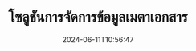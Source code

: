---
############################# Static ############################
layout: "family"
date:  2024-06-11T10:56:47
draft: false

product: "Metadata"
product_tag: "metadata"

lang: th

############################# Head ############################
head_title: ".NET, Java, Node.js API และแอปจัดการข้อมูลเมตาออนไลน์โดย GroupDocs"
head_description: "API ข้อมูลเมตาของเอกสารดั้งเดิมสำหรับ C# .NET และ Java อ่าน เขียน แก้ไข และเปรียบเทียบข้อมูลเมตาของรูปแบบยอดนิยมทั้งหมด วิเคราะห์และส่งออกข้อมูลเมตา"

############################# Header ############################
title: "โซลูชันการจัดการข้อมูลเมตาเอกสาร"
description:  |
  API และแอปเพื่ออ่าน แก้ไข แทนที่ และลบข้อมูลเมตาของเอกสาร รูปภาพ และรูปแบบไฟล์อื่นๆ บนแพลตฟอร์มยอดนิยม

  เพิ่มข้อมูลเมตาดาต้าที่ซ่อนอยู่ลงในไฟล์และเอกสารธุรกิจของคุณ

  แก้ไขหรือลบข้อมูลเมตาที่แสดงอยู่แล้วในเอกสารของคุณ

  รวบรวมและวิเคราะห์ข้อมูลเกี่ยวกับเอกสารและข้อมูลเมตาของไฟล์

############################# Supported Platforms ###############################
supported_platforms:
  enable: true
  head_title: "เลือกแพลตฟอร์มของคุณ"
  title: "ความเป็นอิสระของแพลตฟอร์ม"
  description: "GroupDocs.Metadata เข้ากันได้กับระบบปฏิบัติการและเฟรมเวิร์กที่หลากหลาย:"
  details_link_title: "เรียนรู้เพิ่มเติม"

  items:
    # items loop
    - title: ".NET"
      description: GroupDocs.Metadata .NET 
      color: "blue"
      tag: "net"
      link: "/metadata/net/"
      features_link: "https://docs.groupdocs.com/metadata/net/system-requirements/"
      features:
          # features loop
          - rows: "4"
            content: |
                    .NET Core 3.0 or higher <br> .NET 5.0 or higher <br> .NET Standard 2.1
      
          # features loop
          - rows: "1"
            content: |
                    Windows <br> Linux <br> Mac OS
      
          # features loop
          - rows: "3"
            content: |
                    Microsoft Visual Studio <br> JetBrains Rider <br> Microsoft Visual Code
      
          # features loop
          - rows: "1"
            content: |
                    70+ file formats
      

    # items loop
    - title: "Java"
      description: GroupDocs.Metadata Java
      color: "red"
      tag: "java"
      link: "/metadata/java/"
      features_link: "https://docs.groupdocs.com/metadata/java/system-requirements/"
      features:
          # features loop
          - rows: "4"
            content: |
                    J2SE 7.0 or higher <br> Kotlin
      
          # features loop
          - rows: "1"
            content: |
                    Windows <br> Linux <br> Mac OS
      
          # features loop
          - rows: "3"
            content: |
                    IntelliJ IDEA <br> Eclipse <br> NetBeans
      
          # features loop
          - rows: "1"
            content: |
                    70+ file formats

    # items loop
    - title: "Node.js"
      description: GroupDocs.Metadata Node.js
      color: "green"
      tag: "nodejs-java"
      link: "/metadata/nodejs-java/"
      features_link: "https://docs.groupdocs.com/metadata/"
      features:
          # features loop
          - rows: "4"
            content: |
                    Node.js 16+ and J2SE 8.0 (1.8)+
      
          # features loop
          - rows: "1"
            content: |
                    Windows <br> Linux <br> Mac OS
      
          # features loop
          - rows: "3"
            content: |
                    Atom <br> Visual Studio Code <br> โปรแกรมแก้ไขข้อความอื่น ๆ
      
          # features loop
          - rows: "1"
            content: |
                    70+ file formats

############################# Features ###############################
features:
  enable: true
  title: "การตรวจสอบคุณสมบัติของ GroupDocs.Metadata"
  description: "โซลูชันของเราได้รับการออกแบบมาเพื่อจัดการข้อมูลเมตาในรูปแบบไฟล์ยอดนิยมมากมาย รวมถึงรูปภาพและเอกสารสำนักงาน"

  items:
    # items loop
    - icon: "protect"
      title: "ปกป้องข้อมูลทางธุรกิจ"
      content: "เพิ่มข้อมูลเมตาที่ซ่อนอยู่ให้กับไฟล์และเอกสารที่ละเอียดอ่อนของคุณ"

    # items loop
    - icon: "control"
      title: "ควบคุมข้อมูลเมตาของเอกสาร"
      content: "รวบรวมข้อมูลโดยละเอียดเกี่ยวกับข้อมูลเมตาที่มีอยู่ในเอกสาร"

    # items loop
    - icon: "manipulate"
      title: "จัดการข้อมูลเมตาดาต้า"
      content: "แก้ไขเนื้อหาหรือลบข้อมูลเมตาในรูปแบบไฟล์ที่รองรับหลายรูปแบบ"

    # items loop
    - icon: "additional"
      title: "คุณสมบัติเพิ่มเติมต่างๆ"
      content: "รับการแสดงตัวอย่างเอกสาร แยกแพ็คเกจข้อมูลเมตา ฯลฯ"

############################# Code Samples ###############################
code_samples:
  enable: true
  title: "ปกป้องเอกสารโดยใช้ข้อมูลเมตา"
  description: "GroupDocs.Metadata ตัวอย่างโค้ดการดำเนินการทั่วไป"

  items:
    # items loop
    - title: "ลบข้อมูลเมตาที่ไม่จำเป็นออกจากรูปภาพและเอกสาร"
      content: "GroupDocs.Metadata ช่วยให้คุณลบข้อมูลที่ซ่อนอยู่ออกจากไฟล์และเอกสารของคุณได้อย่างง่ายดาย คุณสามารถลบรายละเอียด เช่น เวลาและสถานที่ที่ถ่ายภาพ หรือลบข้อมูลผู้แต่งและบรรณาธิการออกจากเอกสาร Office ได้อย่างรวดเร็ว"
      samples:
          # samples loop
          - language: "C#"
            color: "blue"
            content: |
                    <code class="language-csharp" data-lang="csharp">
                        // ส่งผ่านเส้นทางไปยังเอกสารไปยังตัวสร้าง Metadata

                        using (Metadata metadata = new Metadata("source.docx"))
                        {
                            // ลบคุณสมบัติของเอกสารที่เชื่อมต่อกับผู้สร้างและบรรณาธิการ
                            var affected = metadata.RemoveProperties(
                                p => p.Tags.Contains(Tags.Person.Creator) ||
                                    p.Tags.Contains(Tags.Person.Editor);

                            // ผลลัพธ์กระบวนการลบข้อมูลเมตา
                            Console.WriteLine("Properties removed: {0}", affected);

                            // บันทึกเอกสารที่ทำความสะอาด
                            metadata.Save("result.docx");
                        }                    
                    </code>

          # samples loop
          - language: "Java"
            color: "red"
            content: |
                    <code class="language-java" data-lang="java">
                        // ส่งผ่านเส้นทางไปยังเอกสารไปยังตัวสร้าง Metadata

                        try (Metadata metadata = new Metadata("source.docx");{

                            // ลบคุณสมบัติของเอกสารที่เชื่อมต่อกับผู้สร้างและบรรณาธิการ
                            int affected = metadata.removeProperties(
                                new ContainsTagSpecification(Tags.getPerson().getCreator()).or(
                                new ContainsTagSpecification(Tags.getPerson().getEditor())));

                            // ผลลัพธ์กระบวนการลบข้อมูลเมตา
                            System.out.println(String.format("Properties removed: %s", affected));

                            // บันทึกเอกสารที่ทำความสะอาด
                            metadata.save("result.docx");
                        }

                    </code>

          # samples loop
          - language: "TypeScript"
            color: "green"
            content: |
                    <code class="language-java" data-lang="javascript">
                        // ส่งผ่านเส้นทางไปยังเอกสารไปยังตัวสร้าง Metadata

                        const metadata = new groupdocs.metadata.Metadata("source.docx");
    
                        // ลบคุณสมบัติของเอกสารที่เชื่อมต่อกับผู้สร้างและบรรณาธิการ
                        var affected = metadata.removeProperties(
                            new groupdocs.metadata.ContainsTagSpecification(groupdocs.metadata.Tags.getPerson().getCreator()).or(
                            new groupdocs.metadata.ContainsTagSpecification(groupdocs.metadata.Tags.getPerson().getEditor()))
                            );

                        // ผลลัพธ์กระบวนการลบข้อมูลเมตา
                        console.log('Properties removed: ${affected}');

                        // บันทึกเอกสารที่ทำความสะอาด
                        metadata.save("result.docx");                        

                    </code>

############################# Supported Formats ###############################
formats:
  enable: true
  title: "รองรับมากกว่า 70 รูปแบบ"
  description: "GroupDocs.Metadata ช่วยควบคุมข้อมูลเมตาในรูปแบบเอกสารและไฟล์ยอดนิยม"

############################# Metrics ###############################
metrics:
  enable: true
  title: "ความสำเร็จของ GroupDocs.Metadata"
  description: "ค้นพบตัวชี้วัดที่สำคัญของความสำเร็จของห้องสมุดของเรา"

  items:
    # items loop
    - number: "70+"
      title: "รูปแบบที่รองรับ"
      content: "GroupDocs.Metadata รองรับการจัดการข้อมูลเมตาสำหรับรูปแบบไฟล์ยอดนิยมมากกว่า 70 รูปแบบ"

    # items loop
    - number: "700k"
      title: "ดาวน์โหลด NuGet"
      content: "GroupDocs.Metadata สำหรับแพ็คเกจ .NET NuGet ถูกดาวน์โหลดมากกว่า 700,000 ครั้ง"

    # items loop
    - number: "15k"
      title: "ดาวน์โหลดมาเวน"
      content: "GroupDocs.Metadata มีการดาวน์โหลด 15,000 ครั้งบน Maven การจัดการข้อมูลเมตา Java ที่มีประสิทธิภาพ"

    # items loop
    - number: "140+"
      title: "ลูกค้ามีความสุข"
      content: "เนื่องจากบริษัทที่มีชื่อเสียงและนักพัฒนารายบุคคลชอบผลิตภัณฑ์ GroupDocs เพื่อสร้างโซลูชันที่เป็นนวัตกรรม"


############################# Customers ###############################
customers:
  enable: true
  title: "ลูกค้าที่มีความสุขของเรา"
  description: "ผลิตภัณฑ์ GroupDocs ได้รับความไว้วางใจจากลูกค้าจำนวนมากทั่วโลกและใช้ในโซลูชันทางธุรกิจที่มีการแข่งขันสูงทั่วโลก"

  items:
    # items loop
    - title: "BenQ Corporation"
      logo: "benq"
      
    # items loop
    - title: "Nasdaq Stock Market"
      logo: "nasdaq"
      
    # items loop
    - title: "AT&T Inc."
      logo: "att"
      
    # items loop
    - title: "Customer logo AstraZeneca"
      logo: "astrazeneca"
      
    # items loop
    - title: "Central Bank of Argentina"
      logo: "argentinacentralbank"
      
    # items loop
    - title: "Roche Holding AG"
      logo: "roche"
      
    # items loop
    - title: "Capita"
      logo: "capita"
      
    # items loop
    - title: "Axa S.A."
      logo: "axa"
      
    # items loop
    - title: "Instructure Inc."
      logo: "instructure"
      
    # items loop
    - title: "Wipro"
      logo: "wipro"


############################# Actions ###############################
actions:
  enable: true
  title: "พร้อมที่จะเริ่ม?"
  description: "ลองใช้ฟีเจอร์ GroupDocs.Metadata ฟรีในแอปพลิเคชันของคุณ"

  items:
    # items loop
    - title: ".NET"
      color: "blue"
      link: "/metadata/net/"

    # items loop
    - title: "Java"
      color: "red"
      link: "/metadata/java/"

    # items loop
    - title: "Node.js"
      color: "green"
      link: "/metadata/nodejs-java/"      

############################# FAQ ###############################
faq:
  enable: true
  title: "คำถามที่พบบ่อย"
  description: "มีคำถามเกี่ยวกับผลิตภัณฑ์ของเราหรือไม่? เรามีคำตอบ!"

  items:
    # items loop
    - question: "GroupDocs.Metadata ต้องใช้ซอฟต์แวร์บุคคลที่สามสำหรับการประมวลผลข้อมูลเมตาของเอกสารหรือไม่"
      answer: "GroupDocs.Metadata ดำเนินการอย่างเป็นอิสระ ไม่จำเป็นต้องมีไลบรารีภายนอกเช่น Microsoft Office หรือ Adobe Acrobat"

    # items loop
    - question: "ฉันสามารถลองใช้ฟีเจอร์ของ GroupDocs.Metadata ก่อนซื้อได้ไหม"
      answer: "อย่างแน่นอน! GroupDocs.Metadata ให้ทดลองใช้ฟรี ติดตั้งและสำรวจความสามารถของมัน อย่างไรก็ตาม โปรดทราบว่าเวอร์ชันทดลองใช้งานจะเพิ่ม 'ป้ายทดลองใช้งาน' ลงในเอกสารของคุณและประมวลผลเฉพาะ 3 หน้าแรกเท่านั้น เพื่อประสบการณ์ที่สมบูรณ์ รับสิทธิ์ใช้งานชั่วคราวฟรี 30 วันสำหรับฟังก์ชันการทำงานเต็มรูปแบบ ดูรายละเอียด [ที่นี่](https://purchase.groupdocs.com/temporary-license/)"

    # items loop
    - question: "มีใบอนุญาตประเภทใดบ้าง?"
      answer: "กำลังมองหาใบอนุญาต GroupDocs.Metadata อยู่ใช่ไหม? เรามีตัวเลือกต่างๆ มากมายให้กับคุณ เลือกจากใบอนุญาตที่เหมาะกับความต้องการของคุณ โดยพิจารณาจากปัจจัยต่างๆ เช่น จำนวนนักพัฒนาในทีมของคุณ สถานที่ปรับใช้ (เช่น สำนักงานแห่งเดียวหรือที่ทำงานระยะไกล) และการกระจายลูกค้าปลายทางจำเป็นต้องแชร์ SDK/API กับลูกค้าหรือไม่ หรือเลือกสิทธิ์การใช้งานรายเดือน โดยคุณจะชำระเงินตามการใช้งานของคุณด้วยแผนแบบคิดค่าบริการตามปริมาณข้อมูล สำรวจเพิ่มเติมและค้นหาขนาดที่ลงตัวที่สุด [ที่นี่](https://purchase.groupdocs.com/pricing/metadata/net/)"

############################# Cloud Links ###############################
cloud_links:
  enable: true
  title: "รวม GroupDocs.Metadata API โค้ดต่ำ"
  description: "จัดการเมตาดาต้าที่ละเอียดอ่อนในไฟล์ธุรกิจภายในแอปพลิเคชันของคุณโดยใช้ REST API บนคลาวด์ของเรา"
  
  items:
    # items loop
    - title: "GroupDocs.Metadata Cloud for cURL"
      content: "ทำงานร่วมกับ API การจัดการข้อมูลเมตา cURL RESTful เพื่อจัดการข้อมูลเมตาดาต้าของ PDF, Word, Excel, การนำเสนอ, รูปภาพ และไฟล์มัลติมีเดียในแอปพลิเคชันของคุณ"
      icon: "groupdocs_metadata-for-curl"
      link: "https://products.groupdocs.cloud/metadata/curl"

    # items loop
    - title: "GroupDocs.Metadata Cloud for .NET"
      content: "ใช้ REST API ข้อมูลเมตากับ .NET SDK เพื่อเพิ่ม แก้ไข แยก ค้นหา และลบข้อมูลเมตาออกจากรูปแบบเอกสารภายในแอปพลิเคชัน .NET"
      icon: "groupdocs_metadata-for-net"
      link: "https://products.groupdocs.cloud/metadata/net"

    # items loop
    - title: "GroupDocs.Metadata Cloud for Java"
      content: "ปรับปรุงแอปพลิเคชัน Java ของคุณด้วยคุณสมบัติการจัดการข้อมูลเมตาที่มีประสิทธิภาพโดยใช้ Metadata SDK สำหรับ Java"
      icon: "groupdocs_metadata-for-java"
      link: "https://products.groupdocs.cloud/metadata/java"

############################# App links ###############################
app_links:
  enable: true
  title: "GroupDocs.Metadata ไม่มีรหัสแอปรวมอยู่ด้วย"
  description: "เข้าถึงเว็บแอปพลิเคชัน GroupDocs เพื่อจัดการข้อมูลเมตาของเอกสาร ประมวลผลรูปแบบไฟล์ยอดนิยมมากกว่า 70 รูปแบบในเบราว์เซอร์ที่คุณชื่นชอบฟรี"

  items:
    # items loop
    - title: "GroupDocs.Metadata Total"
      content: "แอปฟรีเพื่อดูและแก้ไขข้อมูลเมตาของ Word, Excel, PDF, PowerPoint และเอกสารมากกว่า 70 ประเภท"
      icon: "groupdocs_metadata-app"
      link: "https://products.groupdocs.app/metadata/total"

    # items loop
    - title: "GroupDocs.Metadata DOCX"
      content: "โปรแกรมดูและแก้ไขข้อมูลเมตาออนไลน์ฟรีสำหรับเอกสาร MS Word"
      icon: "groupdocs_words-app"
      link: "https://products.groupdocs.app/metadata/docx"

    # items loop
    - title: "GroupDocs.Metadata PDF"
      content: "ดูหรือแก้ไขข้อมูลเมตาดาต้าของเอกสาร PDF ออนไลน์"
      icon: "groupdocs_pdf-app"
      link: "https://products.groupdocs.app/metadata/pdf"


      


---
